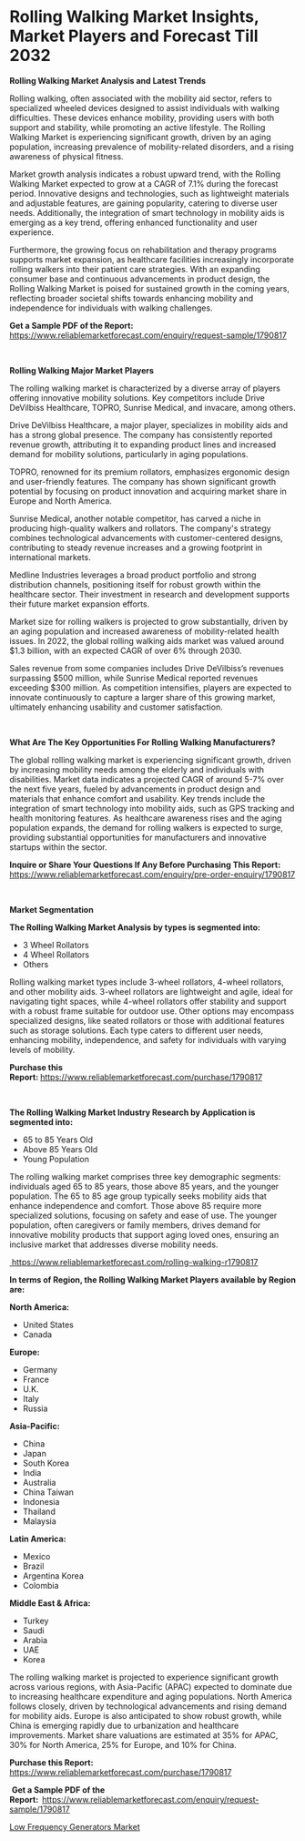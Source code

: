 <p><h1>Rolling Walking Market Insights, Market Players and Forecast Till 2032</h1></p><p><strong>Rolling Walking Market Analysis and Latest Trends</strong></p>
<p><p>Rolling walking, often associated with the mobility aid sector, refers to specialized wheeled devices designed to assist individuals with walking difficulties. These devices enhance mobility, providing users with both support and stability, while promoting an active lifestyle. The Rolling Walking Market is experiencing significant growth, driven by an aging population, increasing prevalence of mobility-related disorders, and a rising awareness of physical fitness.</p><p>Market growth analysis indicates a robust upward trend, with the Rolling Walking Market expected to grow at a CAGR of 7.1% during the forecast period. Innovative designs and technologies, such as lightweight materials and adjustable features, are gaining popularity, catering to diverse user needs. Additionally, the integration of smart technology in mobility aids is emerging as a key trend, offering enhanced functionality and user experience.</p><p>Furthermore, the growing focus on rehabilitation and therapy programs supports market expansion, as healthcare facilities increasingly incorporate rolling walkers into their patient care strategies. With an expanding consumer base and continuous advancements in product design, the Rolling Walking Market is poised for sustained growth in the coming years, reflecting broader societal shifts towards enhancing mobility and independence for individuals with walking challenges.</p></p>
<p><strong>Get a Sample PDF of the Report:&nbsp;</strong> <a href="https://www.reliablemarketforecast.com/enquiry/request-sample/1790817?utm_campaign=2195&utm_medium=2&utm_source=Github&utm_content=ia&utm_term=19022025&utm_id=rolling-walking">https://www.reliablemarketforecast.com/enquiry/request-sample/1790817</a></p>
<p>&nbsp;</p>
<p><strong>Rolling Walking Major Market Players</strong></p>
<p><p>The rolling walking market is characterized by a diverse array of players offering innovative mobility solutions. Key competitors include Drive DeVilbiss Healthcare, TOPRO, Sunrise Medical, and invacare, among others. </p><p>Drive DeVilbiss Healthcare, a major player, specializes in mobility aids and has a strong global presence. The company has consistently reported revenue growth, attributing it to expanding product lines and increased demand for mobility solutions, particularly in aging populations.</p><p>TOPRO, renowned for its premium rollators, emphasizes ergonomic design and user-friendly features. The company has shown significant growth potential by focusing on product innovation and acquiring market share in Europe and North America.</p><p>Sunrise Medical, another notable competitor, has carved a niche in producing high-quality walkers and rollators. The company's strategy combines technological advancements with customer-centered designs, contributing to steady revenue increases and a growing footprint in international markets.</p><p>Medline Industries leverages a broad product portfolio and strong distribution channels, positioning itself for robust growth within the healthcare sector. Their investment in research and development supports their future market expansion efforts.</p><p>Market size for rolling walkers is projected to grow substantially, driven by an aging population and increased awareness of mobility-related health issues. In 2022, the global rolling walking aids market was valued around $1.3 billion, with an expected CAGR of over 6% through 2030.</p><p>Sales revenue from some companies includes Drive DeVilbiss’s revenues surpassing $500 million, while Sunrise Medical reported revenues exceeding $300 million. As competition intensifies, players are expected to innovate continuously to capture a larger share of this growing market, ultimately enhancing usability and customer satisfaction.</p></p>
<p>&nbsp;</p>
<p><strong>What Are The Key Opportunities For Rolling Walking Manufacturers?</strong></p>
<p><p>The global rolling walking market is experiencing significant growth, driven by increasing mobility needs among the elderly and individuals with disabilities. Market data indicates a projected CAGR of around 5-7% over the next five years, fueled by advancements in product design and materials that enhance comfort and usability. Key trends include the integration of smart technology into mobility aids, such as GPS tracking and health monitoring features. As healthcare awareness rises and the aging population expands, the demand for rolling walkers is expected to surge, providing substantial opportunities for manufacturers and innovative startups within the sector.</p></p>
<p><strong>Inquire or Share Your Questions If Any Before Purchasing This Report:</strong> <a href="https://www.reliablemarketforecast.com/enquiry/pre-order-enquiry/1790817?utm_campaign=2195&utm_medium=2&utm_source=Github&utm_content=ia&utm_term=19022025&utm_id=rolling-walking">https://www.reliablemarketforecast.com/enquiry/pre-order-enquiry/1790817</a></p>
<p>&nbsp;</p>
<p><strong>Market Segmentation</strong></p>
<p><strong>The Rolling Walking Market Analysis by types is segmented into:</strong></p>
<p><ul><li>3 Wheel Rollators</li><li>4 Wheel Rollators</li><li>Others</li></ul></p>
<p><p>Rolling walking market types include 3-wheel rollators, 4-wheel rollators, and other mobility aids. 3-wheel rollators are lightweight and agile, ideal for navigating tight spaces, while 4-wheel rollators offer stability and support with a robust frame suitable for outdoor use. Other options may encompass specialized designs, like seated rollators or those with additional features such as storage solutions. Each type caters to different user needs, enhancing mobility, independence, and safety for individuals with varying levels of mobility.</p></p>
<p><strong>Purchase this Report:&nbsp;</strong><a href="https://www.reliablemarketforecast.com/purchase/1790817?utm_campaign=2195&utm_medium=2&utm_source=Github&utm_content=ia&utm_term=19022025&utm_id=rolling-walking">https://www.reliablemarketforecast.com/purchase/1790817</a></p>
<p>&nbsp;</p>
<p><strong>The Rolling Walking Market Industry Research by Application is segmented into:</strong></p>
<p><ul><li>65 to 85 Years Old</li><li>Above 85 Years Old</li><li>Young Population</li></ul></p>
<p><p>The rolling walking market comprises three key demographic segments: individuals aged 65 to 85 years, those above 85 years, and the younger population. The 65 to 85 age group typically seeks mobility aids that enhance independence and comfort. Those above 85 require more specialized solutions, focusing on safety and ease of use. The younger population, often caregivers or family members, drives demand for innovative mobility products that support aging loved ones, ensuring an inclusive market that addresses diverse mobility needs.</p></p>
<p><a href="https://www.reliablemarketforecast.com/rolling-walking-r1790817?utm_campaign=2195&utm_medium=2&utm_source=Github&utm_content=ia&utm_term=19022025&utm_id=rolling-walking">&nbsp;https://www.reliablemarketforecast.com/rolling-walking-r1790817</a></p>
<p><strong>In terms of Region, the Rolling Walking Market Players available by Region are:</strong></p>
<p>
    <p> <strong> North America: </strong>
        <ul>
            <li>United States</li>
            <li>Canada</li>
        </ul>
        </p> 
    <p> <strong> Europe: </strong>
        <ul>
            <li>Germany</li>
            <li>France</li>
            <li>U.K.</li>
            <li>Italy</li>
            <li>Russia</li>
        </ul>
        </p> 
    <p> <strong> Asia-Pacific: </strong>
        <ul>
            <li>China</li>
            <li>Japan</li>
            <li>South Korea</li>
            <li>India</li>
            <li>Australia</li>
            <li>China Taiwan</li>
            <li>Indonesia</li>
            <li>Thailand</li>
            <li>Malaysia</li>
        </ul>
        </p> 
    <p> <strong> Latin America: </strong>
        <ul>
            <li>Mexico</li>
            <li>Brazil</li>
            <li>Argentina Korea</li>
            <li>Colombia</li>
        </ul>
        </p> 
    <p> <strong> Middle East & Africa: </strong>
        <ul>
            <li>Turkey</li>
            <li>Saudi</li>
            <li>Arabia</li>
            <li>UAE</li>
            <li>Korea</li>
        </ul>
    </p>
    </p>
<p><p>The rolling walking market is projected to experience significant growth across various regions, with Asia-Pacific (APAC) expected to dominate due to increasing healthcare expenditure and aging populations. North America follows closely, driven by technological advancements and rising demand for mobility aids. Europe is also anticipated to show robust growth, while China is emerging rapidly due to urbanization and healthcare improvements. Market share valuations are estimated at 35% for APAC, 30% for North America, 25% for Europe, and 10% for China.</p></p>
<p><strong>Purchase this Report: </strong><a href="https://www.reliablemarketforecast.com/purchase/1790817?utm_campaign=2195&utm_medium=2&utm_source=Github&utm_content=ia&utm_term=19022025&utm_id=rolling-walking">https://www.reliablemarketforecast.com/purchase/1790817</a></p>
<p>&nbsp;<strong>Get a Sample PDF of the Report:&nbsp;&nbsp;</strong><a href="https://www.reliablemarketforecast.com/enquiry/request-sample/1790817?utm_campaign=2195&utm_medium=2&utm_source=Github&utm_content=ia&utm_term=19022025&utm_id=rolling-walking">https://www.reliablemarketforecast.com/enquiry/request-sample/1790817</a></p>
<p><strong></strong></p>
<p><p><a href="https://github.com/edacruz6/Market-Research-Report-List-1/blob/main/low-frequency-generators-market.md?utm_campaign=2195&utm_medium=2&utm_source=Github&utm_content=ia&utm_term=19022025&utm_id=rolling-walking">Low Frequency Generators Market</a></p></p>